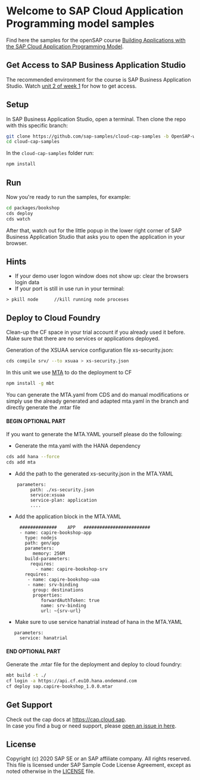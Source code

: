 # Welcome to SAP Cloud Application Programming model samples

Find here the samples for the openSAP course [Building Applications with the SAP Cloud Application Programming Model](https://open.sap.com/courses/cp7).

## Get Access to SAP Business Application Studio
The recommended environment for the course is SAP Business Application Studio.  Watch [unit 2 of week 1](https://open.sap.com/courses/cp7/items/51pzQUzbXHr2kdbOmVs6jI) for how to get access.

## Setup

In SAP Business Application Studio, open a terminal.
Then clone the repo with this specific branch:

```sh
git clone https://github.com/sap-samples/cloud-cap-samples -b OpenSAP-week3-unit5
cd cloud-cap-samples
```

In the `cloud-cap-samples` folder run:
```sh
npm install
```

## Run

Now you're ready to run the samples, for example:
```sh
cd packages/bookshop
cds deploy
cds watch
```

After that, watch out for the little popup in the lower right corner of SAP Business Application Studio that asks you to open the application in your browser.

## Hints
- If your demo user logon window does not show up:  clear the browsers login data
- If your port is still in use run in your terminal:
```
> pkill node      //kill running node proceses
```

## Deploy to Cloud Foundry

Clean-up the CF space in your trial account if you already used it before. Make sure that there are no services or applications deployed.

Generation of the XSUAA service configuration file xs-security.json:
```sh
cds compile srv/ --to xsuaa > xs-security.json 
```

In this unit we use  [MTA](https://sap.github.io/cloud-mta-build-tool/) to do the deployment to CF
```sh
npm install -g mbt
```
You can generate the MTA.yaml from CDS and do manual modifications or simply use the already generated and adapted  mta.yaml in the branch and directly generate the .mtar file



#### BEGIN OPTIONAL PART

If you want to generate the MTA.YAML yourself please do the following:

- Generate the mta.yaml with the HANA dependency
```sh
cds add hana --force
cds add mta
```

- Add the path to the generated xs-security.json in the MTA.YAML
```
    parameters:
         path: ./xs-security.json
         service:xsuaa
         service-plan: application
         ....
```
- Add the application block in the MTA.YAML
```
     ##############    APP   #########################
     - name: capire-bookshop-app
       type: nodejs
       path: gen/app
       parameters:
          memory: 256M
       build-parameters:
         requires:
           - name: capire-bookshop-srv
       requires:
        - name: capire-bookshop-uaa
        - name: srv-binding
          group: destinations
          properties:
             forwardAuthToken: true
             name: srv-binding
             url: ~{srv-url}
```
- Make sure to use service hanatrial instead of hana in the MTA.YAML
```
   parameters:
     service: hanatrial
```
#### END OPTIONAL PART

Generate the .mtar file for the deployment and deploy to cloud foundry:
```sh
mbt build -t ./
cf login -a https://api.cf.eu10.hana.ondemand.com
cf deploy sap.capire-bookshop_1.0.0.mtar
```

## Get Support

Check out the cap docs at https://cap.cloud.sap. <br>
In case you find a bug or need support, please [open an issue in here](https://github.com/SAP-samples/cloud-cap-samples/issues/new).


## License

Copyright (c) 2020 SAP SE or an SAP affiliate company. All rights reserved. This file is licensed under SAP Sample Code License Agreement, except as noted otherwise in the [LICENSE](/LICENSE) file.
